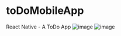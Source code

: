 # toDoMobileApp
React Native - A ToDo App
![image](https://github.com/SuperMoooo/toDoMobileApp/assets/134961694/1eb9282b-3eb5-4947-93bf-7a2c53e88dc8)
![image](https://github.com/SuperMoooo/toDoMobileApp/assets/134961694/a683d36b-e7b3-48d7-a0eb-161e93d2ffdb)
